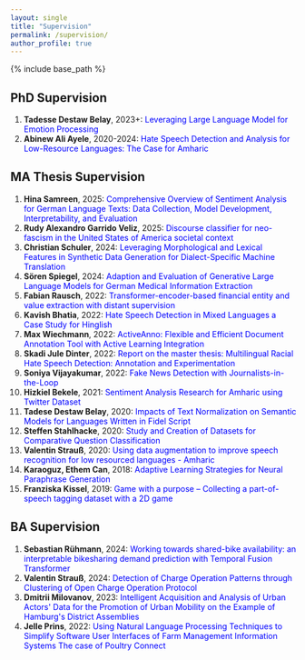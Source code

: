 ```yaml
---
layout: single
title: "Supervision"
permalink: /supervision/
author_profile: true
---
```


{% include base_path %}

<div id="supervision">
  <div>
    <h2>PhD Supervision</h2>
  </div>
  <ol>
    <li><strong>Tadesse Destaw Belay</strong>, 2023+: <span style="color: #0000ff;">Leveraging Large Language Model for Emotion Processing</span></li>
    <li><strong>Abinew Ali Ayele</strong>, 2020-2024: <span style="color: #0000ff;">Hate Speech Detection and Analysis for Low-Resource Languages: The Case for Amharic</span></li>
  </ol>
  
  <div>
    <h2>MA Thesis Supervision</h2>
  </div>
  <ol>
    <li><strong>Hina Samreen</strong>, 2025: <span style="color: #0000ff;">Comprehensive Overview of Sentiment Analysis for German Language Texts: Data Collection, Model Development, Interpretability, and Evaluation</span></li>
    <li><strong>Rudy Alexandro Garrido Veliz</strong>, 2025: <span style="color: #0000ff;">Discourse classifier for neo-fascism in the United States of America societal context</span></li>
    <li><strong>Christian Schuler</strong>, 2024: <span style="color: #0000ff;">Leveraging Morphological and Lexical Features in Synthetic Data Generation for Dialect-Specific Machine Translation</span></li>
    <li><strong>Sören Spiegel</strong>, 2024: <span style="color: #0000ff;">Adaption and Evaluation of Generative Large Language Models for German Medical Information Extraction</span></li>
    <li><strong>Fabian Rausch</strong>, 2022: <span style="color: #0000ff;">Transformer-encoder-based financial entity and value extraction with distant supervision</span></li>
    <li><strong>Kavish Bhatia</strong>, 2022: <span style="color: #0000ff;">Hate Speech Detection in Mixed Languages a Case Study for Hinglish</span></li>
    <li><strong>Max Wiechmann</strong>, 2022: <span style="color: #0000ff;">ActiveAnno: Flexible and Efficient Document Annotation Tool with Active Learning Integration</span></li>
    <li><strong>Skadi Jule Dinter</strong>, 2022: <span style="color: #0000ff;">Report on the master thesis: Multilingual Racial Hate Speech Detection: Annotation and Experimentation</span></li>
    <li><strong>Soniya Vijayakumar</strong>, 2022: <span style="color: #0000ff;">Fake News Detection with Journalists-in-the-Loop</span></li>
    <li><strong>Hizkiel Bekele</strong>, 2021: <span style="color: #0000ff;">Sentiment Analysis Research for Amharic using Twitter Dataset</span></li>
    <li><strong>Tadese Destaw Belay</strong>, 2020: <span style="color: #0000ff;">Impacts of Text Normalization on Semantic Models for Languages Written in Fidel Script</span></li>
    <li><strong>Steffen Stahlhacke</strong>, 2020: <span style="color: #0000ff;">Study and Creation of Datasets for Comparative Question Classification</span></li>
    <li><strong>Valentin Strauß</strong>, 2020: <span style="color: #0000ff;">Using data augmentation to improve speech recognition for low resourced languages - Amharic</span></li>
    <li><strong>Karaoguz, Ethem Can</strong>, 2018: <span style="color: #0000ff;">Adaptive Learning Strategies for Neural Paraphrase Generation</span></li>
    <li><strong>Franziska Kissel</strong>, 2019: <span style="color: #0000ff;">Game with a purpose – Collecting a part-of-speech tagging dataset with a 2D game</span></li>
  </ol>
  
  <div>
    <h2>BA Supervision</h2>
  </div>
  <ol>
    <li><strong>Sebastian Rühmann</strong>, 2024: <span style="color: #0000ff;">Working towards shared-bike availability: an interpretable bikesharing demand prediction with Temporal Fusion Transformer</span></li>
    <li><strong>Valentin Strauß</strong>, 2024: <span style="color: #0000ff;">Detection of Charge Operation Patterns through Clustering of Open Charge Operation Protocol</span></li>
    <li><strong>Dmitrii Milovanov</strong>, 2023: <span style="color: #0000ff;">Intelligent Acquisition and Analysis of Urban Actors' Data for the Promotion of Urban Mobility on the Example of Hamburg's District Assemblies</span></li>
    <li><strong>Jelle Prins</strong>, 2022: <span style="color: #0000ff;">Using Natural Language Processing Techniques to Simplify Software User Interfaces of Farm Management Information Systems The case of Poultry Connect</span></li>
  </ol>
</div>
